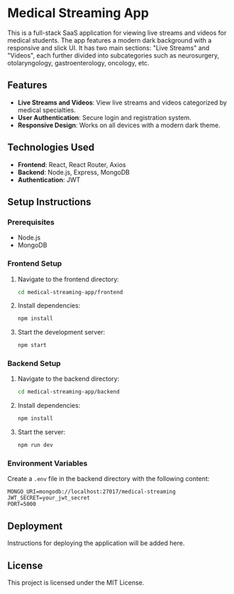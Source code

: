 # Medical Streaming App

This is a full-stack SaaS application for viewing live streams and videos for medical students. The app features a modern dark background with a responsive and slick UI. It has two main sections: "Live Streams" and "Videos", each further divided into subcategories such as neurosurgery, otolaryngology, gastroenterology, oncology, etc.

## Features

- **Live Streams and Videos**: View live streams and videos categorized by medical specialties.
- **User Authentication**: Secure login and registration system.
- **Responsive Design**: Works on all devices with a modern dark theme.

## Technologies Used

- **Frontend**: React, React Router, Axios
- **Backend**: Node.js, Express, MongoDB
- **Authentication**: JWT

## Setup Instructions

### Prerequisites

- Node.js
- MongoDB

### Frontend Setup

1. Navigate to the frontend directory:
   ```bash
   cd medical-streaming-app/frontend
   ```
2. Install dependencies:
   ```bash
   npm install
   ```
3. Start the development server:
   ```bash
   npm start
   ```

### Backend Setup

1. Navigate to the backend directory:
   ```bash
   cd medical-streaming-app/backend
   ```
2. Install dependencies:
   ```bash
   npm install
   ```
3. Start the server:
   ```bash
   npm run dev
   ```

### Environment Variables

Create a `.env` file in the backend directory with the following content:

```
MONGO_URI=mongodb://localhost:27017/medical-streaming
JWT_SECRET=your_jwt_secret
PORT=5000
```

## Deployment

Instructions for deploying the application will be added here.

## License

This project is licensed under the MIT License.